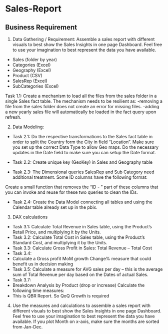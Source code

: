 # Sales-Report
## Business Requirement
1.	Data Gathering / Requirement:
Assemble a sales report with different visuals to best show the Sales Insights in one page Dashboard. Feel free to use your imagination to best represent the data you have available.

- Sales (folder by year)
- Categories (Excel)
- Geography (Excel)
- Product (CSV)
- SalesRep (Excel)
- SubCategories (Excel)

Task 1.1:
Create a mechanism to load all the files from the sales folder in a single Sales fact table.
The mechanism needs to be resilient as:
	-removing a file from the sales folder does not create an error for missing files.
	-adding a new yearly sales file will automatically be loaded in the fact query upon refresh.

2.	Data Modeling: 
- Task 2.1: 
Do the respective transformations to the Sales fact table in order to split the Country form the City in field “Location”. Make sure you set up the correct Data Type to allow Geo maps.
Do the necessary updates in the Date field to make sure you can setup the Date format.
- Task 2.2: 
Create unique key (GeoKey) in Sales and Geography table

- Task 2.3:
The Dimensional queries SalesRep and Sub Category need additional treatment. Some ID columns have the following format:
 
Create a small function that removes the “ID - ” part of these columns that you can invoke and reuse for these two queries to clean the IDs.
- Task 2.4: 
Create the Data Model connecting all tables and using the Calendar table already set up in the pbix.

3.	DAX calculations
- Task 3.1:
Calculate Total Revenue in Sales table, using the Product’s Retail Price, and multiplying it by the Units.
- Task 3.2:
 Calculate Total Cost in Sales table, using the Product’s Standard Cost, and multiplying it by the Units.
- Task 3.3:
Calculate Gross Profit in Sales: Total Revenue – Total Cost
- Task 3.4:
- Calculate a Gross profit MoM growth Change% measure that could benefit us in decision making
- Task 3.5:
Calculate a measure for AVG sales per day – this is the average sum of Total Revenue per day based on the Dates of actual Sales.	
- Task 3.7: 
-	Breakdown Analysis by Product (drop or increase)
Calculate the following time measures:
-	This is QBR Report. So QoQ Growth is required

4.	Use the measures and calculations to assemble a sales report with different visuals to best show the Sales Insights in one page Dashboard. Feel free to use your imagination to best represent the data you have available.
If you plot Month on x-axis, make sure the months are sorted from Jan-Dec.
